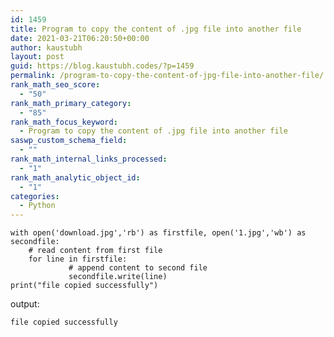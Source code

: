 ```yaml
---
id: 1459
title: Program to copy the content of .jpg file into another file
date: 2021-03-21T06:20:50+00:00
author: kaustubh
layout: post
guid: https://blog.kaustubh.codes/?p=1459
permalink: /program-to-copy-the-content-of-jpg-file-into-another-file/
rank_math_seo_score:
  - "50"
rank_math_primary_category:
  - "85"
rank_math_focus_keyword:
  - Program to copy the content of .jpg file into another file
saswp_custom_schema_field:
  - ""
rank_math_internal_links_processed:
  - "1"
rank_math_analytic_object_id:
  - "1"
categories:
  - Python
---
```

<pre class="wp-block-code"><code>with open('download.jpg','rb') as firstfile, open('1.jpg','wb') as secondfile:
    # read content from first file
    for line in firstfile:
             # append content to second file
             secondfile.write(line)
print("file copied successfully")</code></pre>

output:

<pre class="wp-block-code"><code>file copied successfully
</code></pre>